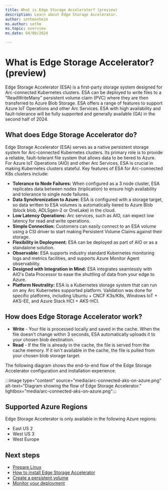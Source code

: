 ```yaml
---
title: What is Edge Storage Accelerator? (preview)
description: Learn about Edge Storage Accelerator.
author: sethmanheim
ms.author: sethm
ms.topic: overview
ms.date: 04/08/2024

---
```


# What is Edge Storage Accelerator? (preview)

Edge Storage Accelerator (ESA) is a first-party storage system designed for Arc-connected Kubernetes clusters. ESA can be deployed to write files to a "ReadWriteMany" persistent volume claim (PVC) where they are then transferred to Azure Blob Storage. ESA offers a range of features to support Azure IoT Operations and other Arc Services. ESA with high availability and fault-tolerance will be fully supported and generally available (GA) in the second half of 2024.

## What does Edge Storage Accelerator do?

Edge Storage Accelerator (ESA) serves as a native persistent storage system for Arc-connected Kubernetes clusters. Its primary role is to provide a reliable, fault-tolerant file system that allows data to be tiered to Azure. For Azure IoT Operations (AIO) and other Arc Services, ESA is crucial in making Kubernetes clusters stateful. Key features of ESA for Arc-connected K8s clusters include:

- **Tolerance to Node Failures:** When configured as a 3 node cluster, ESA replicates data between nodes (triplication) to ensure high availability and tolerance to single node failures.
- **Data Synchronization to Azure:** ESA is configured with a storage target, so data written to ESA volumes is automatically tiered to Azure Blob (block blob, ADLSgen-2 or OneLake) in the cloud.
- **Low Latency Operations:** Arc services, such as AIO, can expect low latency for read and write operations.
- **Simple Connection:** Customers can easily connect to an ESA volume using a CSI driver to start making Persistent Volume Claims against their storage.
- **Flexibility in Deployment:** ESA can be deployed as part of AIO or as a standalone solution.
- **Observable:** ESA supports industry standard Kubernetes monitoring logs and metrics facilities, and supports Azure Monitor Agent observability.
- **Designed with Integration in Mind:** ESA integrates seamlessly with AIO's Data Processor to ease the shuttling of data from your edge to Azure.  
- **Platform Neutrality:** ESA is a Kubernetes storage system that can run on any Arc Kubernetes supported platform. Validation was done for specific platforms, including Ubuntu + CNCF K3s/K8s, Windows IoT + AKS-EE, and Azure Stack HCI + AKS-HCI.

## How does Edge Storage Accelerator work?

- **Write** - Your file is processed locally and saved in the cache. When the file doesn't change within 3 seconds, ESA automatically uploads it to your chosen blob destination.
- **Read** - If the file is already in the cache, the file is served from the cache memory. If it isn't available in the cache, the file is pulled from your chosen blob storage target.

The following diagram shows the end-to-end flow of the Edge Storage Accelerator configuration and installation experience.

:::image type="content" source="media/arc-connected-aks-on-azure.png" alt-text="Diagram showing the flow of Edge Storage Accelerator." lightbox="media/arc-connected-aks-on-azure.png":::

## Supported Azure Regions

Edge Storage Accelerator is only available in the following Azure regions:

- East US 2
- West US 3
- West Europe

## Next steps

- [Prepare Linux](prepare-linux.md)
- [How to install Edge Storage Accelerator](install-edge-storage-accelerator.md)
- [Create a persistent volume](create-pv.md)
- [Monitor your deployment](azure-monitor-kubernetes.md)

